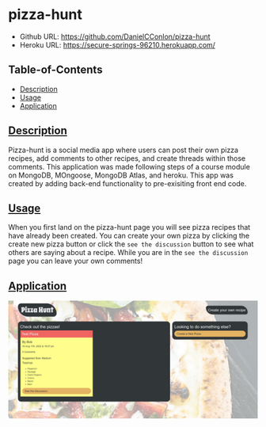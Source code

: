 # pizza-hunt

- Github URL: https://github.com/DanielCConlon/pizza-hunt
- Heroku URL: https://secure-springs-96210.herokuapp.com/

## Table-of-Contents

- [Description](#description)
- [Usage](#usage)
- [Application](#application)

## [Description](#description)

Pizza-hunt is a social media app where users can post their own pizza recipes, add comments to other recipes, and create threads within those comments. This application was made
following steps of a course module on MongoDB, MOngoose, MongoDB Atlas, and heroku. This app was created by adding back-end functionality to pre-exisiting front end code.

## [Usage](#table-of-contents)

When you first land on the pizza-hunt page you will see pizza recipes that have already been created. You can create your own pizza by clicking the create new pizza button or click the `see the discussion` button to see what others are saying about a recipe. While you are in the `see the discussion` page you can leave your own comments!

## [Application](#table-of-contents)

![Website image](./public/assets/images/Capture.PNG)
